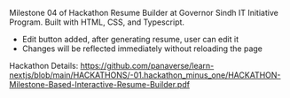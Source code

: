 Milestone 04 of Hackathon Resume Builder at Governor Sindh IT Initiative Program. Built with HTML, CSS, and Typescript.
- Edit button added, after generating resume, user can edit it
- Changes will be reflected immediately without reloading the page

Hackathon Details: https://github.com/panaverse/learn-nextjs/blob/main/HACKATHONS/-01.hackathon_minus_one/HACKATHON-Milestone-Based-Interactive-Resume-Builder.pdf
